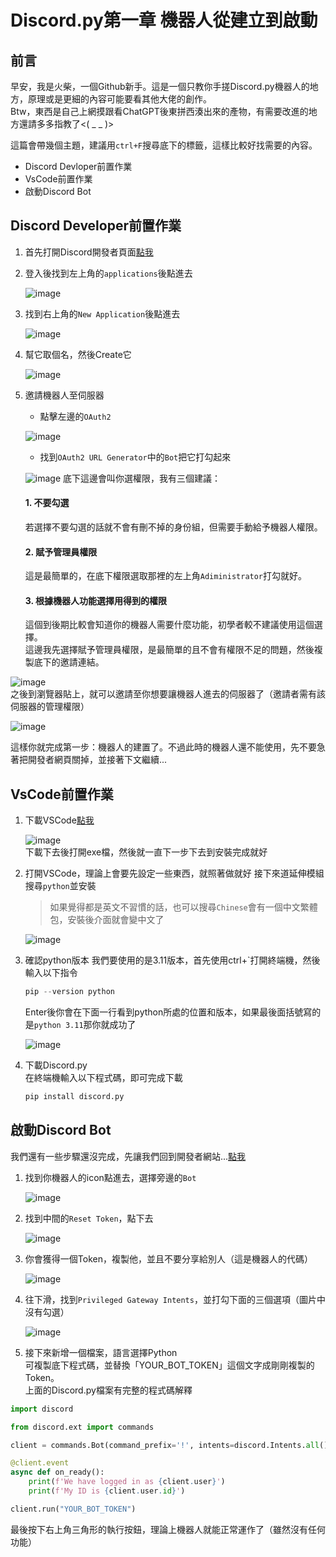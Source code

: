 # Discord.py第一章 機器人從建立到啟動
## 前言
早安，我是火柴，一個Github新手。這是一個只教你手搓Discord.py機器人的地方，原理或是更細的內容可能要看其他大佬的創作。  
Btw，東西是自己上網摸跟看ChatGPT後東拼西湊出來的產物，有需要改進的地方還請多多指教了<( _ _ )>

這篇會帶幾個主題，建議用`ctrl+F`搜尋底下的標籤，這樣比較好找需要的內容。  
- Discord Devloper前置作業
- VsCode前置作業
- 啟動Discord Bot  

## Discord Developer前置作業
1. 首先打開Discord開發者頁面[點我](https://discord.com/developers/docs/intro)
2. 登入後找到左上角的`applications`後點進去
   
   ![image](https://github.com/javaowo/Discord.py/blob/main/image/Applications.jpeg)
3. 找到右上角的`New Application`後點進去
   
   ![image](https://github.com/javaowo/Discord.py/blob/main/image/N_A.jpeg)
4. 幫它取個名，然後Create它 
   
   ![image](https://github.com/javaowo/Discord.py/blob/main/image/Create.jpeg)
5. 邀請機器人至伺服器  
   - 點擊左邊的`OAuth2`

   ![image](https://github.com/javaowo/Discord.py/blob/main/image/OAuth2.jpeg)  
   - 找到`OAuth2 URL Generator`中的`Bot`把它打勾起來

   ![image](https://github.com/javaowo/Discord.py/blob/main/image/bot.jpeg)
   底下這邊會叫你選權限，我有三個建議：
      #### 1. 不要勾選  
      若選擇不要勾選的話就不會有刪不掉的身份組，但需要手動給予機器人權限。  
      #### 2. 賦予管理員權限  
      這是最簡單的，在底下權限選取那裡的左上角`Adiministrator`打勾就好。  
      #### 3. 根據機器人功能選擇用得到的權限  
      這個到後期比較會知道你的機器人需要什麼功能，初學者較不建議使用這個選擇。  
這邊我先選擇賦予管理員權限，是最簡單的且不會有權限不足的問題，然後複製底下的邀請連結。  

  ![image](https://github.com/javaowo/Discord.py/blob/main/image/Administrator.jpeg)  
  之後到瀏覽器貼上，就可以邀請至你想要讓機器人進去的伺服器了（邀請者需有該伺服器的管理權限）  

  ![image](https://github.com/javaowo/Discord.py/blob/main/image/invite.jpeg)


這樣你就完成第一步：機器人的建置了。不過此時的機器人還不能使用，先不要急著把開發者網頁關掉，並接著下文繼續...  

## VsCode前置作業  
1. 下載VSCode[點我](https://code.visualstudio.com/)

   ![image](https://github.com/javaowo/Discord.py/blob/main/image/VScode_D.png)  
   下載下去後打開exe檔，然後就一直下一步下去到安裝完成就好
2. 打開VSCode，理論上會要先設定一些東西，就照著做就好
   接下來道延伸模組搜尋`python`並安裝
   > 如果覺得都是英文不習慣的話，也可以搜尋`Chinese`會有一個中文繁體包，安裝後介面就會變中文了

   ![image](https://github.com/javaowo/Discord.py/blob/main/image/Download.png)  
3. 確認python版本
   我們要使用的是3.11版本，首先使用ctrl+`打開終端機，然後輸入以下指令
   ```python
   pip --version python
   ```
   Enter後你會在下面一行看到python所處的位置和版本，如果最後面括號寫的是`python 3.11`那你就成功了

   ![image](https://github.com/javaowo/Discord.py/blob/main/image/Version.png)
4. 下載Discord.py  
   在終端機輸入以下程式碼，即可完成下載
   ```python
   pip install discord.py
   ```

## 啟動Discord Bot
我們還有一些步驟還沒完成，先讓我們回到開發者網站...[點我](https://discord.com/developers/docs/intro)
  
1. 找到你機器人的icon點進去，選擇旁邊的`Bot`

   ![image](https://github.com/javaowo/Discord.py/blob/main/image/Bot.png)
2. 找到中間的`Reset Token`，點下去

   ![image](https://github.com/javaowo/Discord.py/blob/main/image/Token.png)
3. 你會獲得一個Token，複製他，並且不要分享給別人（這是機器人的代碼）

   ![image](https://github.com/javaowo/Discord.py/blob/main/image/Copy.png)
4. 往下滑，找到`Privileged Gateway Intents`，並打勾下面的三個選項（圖片中沒有勾選）
     
   ![image](https://github.com/javaowo/Discord.py/blob/main/image/PGI.png)
5. 接下來新增一個檔案，語言選擇Python  
   可複製底下程式碼，並替換「YOUR_BOT_TOKEN」這個文字成剛剛複製的Token。  
   上面的Discord.py檔案有完整的程式碼解釋
```python
import discord

from discord.ext import commands

client = commands.Bot(command_prefix='!', intents=discord.Intents.all())

@client.event
async def on_ready():
    print(f'We have logged in as {client.user}')
    print(f'My ID is {client.user.id}')

client.run("YOUR_BOT_TOKEN")
```
最後按下右上角三角形的執行按鈕，理論上機器人就能正常運作了（雖然沒有任何功能）
  
